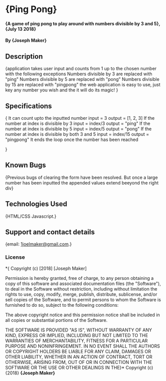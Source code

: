 # {Ping Pong}
#### {A game of ping pong to play around with numbers divisible by 3 and 5}, {July 13 2018}
#### By **{Joseph Maker}**
## Description
{application takes user input and counts from 1 up to the chosen number with the following exceptions
  Numbers divisible by 3 are replaced with "ping"
  Numbers divisible by 5 are replaced with "pong"
  Numbers divisible by 15 are replaced with "pingpong"
the web application is easy to use, just key any number you wish and the it will do its magic!
}
## Specifications
{
  It can count upto the inputted number
    input = 3
    output = [1, 2, 3]
  If the number at index is divisible by 3
    input = index/3
    output = "ping"
  If the number at index is divisible by 5
    input = index/5
    output = "pong"
  If the number at index is divisible by both 3 and 5
    input = index/15
    output = "pingpong"
  It ends the loop once the number has been reached

}
## Known Bugs
{Previous bugs of clearing the form have been resolved. But once a large number has been inputted the appended values extend beeyond the right div}
## Technologies Used
{HTML/CSS Javascript.}
## Support and contact details
{email: 1joelmaker@gmail.com.}
### License
*{
Copyright (c) [2018] [Joseph Maker]

Permission is hereby granted, free of charge, to any person obtaining a copy
of this software and associated documentation files (the "Software"), to deal
in the Software without restriction, including without limitation the rights
to use, copy, modify, merge, publish, distribute, sublicense, and/or sell
copies of the Software, and to permit persons to whom the Software is
furnished to do so, subject to the following conditions:

The above copyright notice and this permission notice shall be included in all
copies or substantial portions of the Software.

THE SOFTWARE IS PROVIDED "AS IS", WITHOUT WARRANTY OF ANY KIND, EXPRESS OR
IMPLIED, INCLUDING BUT NOT LIMITED TO THE WARRANTIES OF MERCHANTABILITY,
FITNESS FOR A PARTICULAR PURPOSE AND NONINFRINGEMENT. IN NO EVENT SHALL THE
AUTHORS OR COPYRIGHT HOLDERS BE LIABLE FOR ANY CLAIM, DAMAGES OR OTHER
LIABILITY, WHETHER IN AN ACTION OF CONTRACT, TORT OR OTHERWISE, ARISING FROM,
OUT OF OR IN CONNECTION WITH THE SOFTWARE OR THE USE OR OTHER DEALINGS IN THE}*
Copyright (c) {2018} **{Joseph Maker}**
